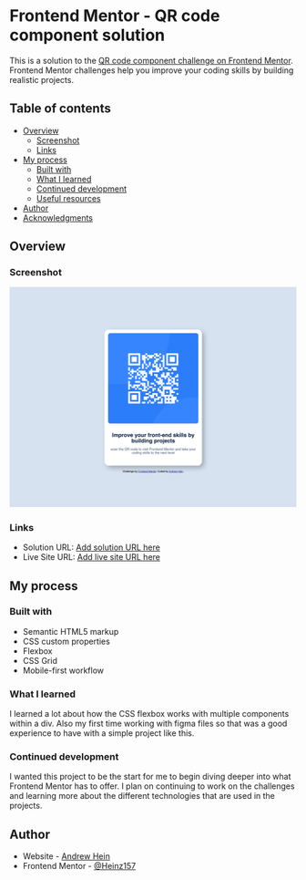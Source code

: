 # Frontend Mentor - QR code component solution

This is a solution to the [QR code component challenge on Frontend Mentor](https://www.frontendmentor.io/challenges/qr-code-component-iux_sIO_H). Frontend Mentor challenges help you improve your coding skills by building realistic projects. 

## Table of contents

- [Overview](#overview)
  - [Screenshot](#screenshot)
  - [Links](#links)
- [My process](#my-process)
  - [Built with](#built-with)
  - [What I learned](#what-i-learned)
  - [Continued development](#continued-development)
  - [Useful resources](#useful-resources)
- [Author](#author)
- [Acknowledgments](#acknowledgments)


## Overview

### Screenshot

![](./screenshot.png)

### Links

- Solution URL: [Add solution URL here](https://your-solution-url.com)
- Live Site URL: [Add live site URL here](https://your-live-site-url.com)

## My process

### Built with

- Semantic HTML5 markup
- CSS custom properties
- Flexbox
- CSS Grid
- Mobile-first workflow

### What I learned

I learned a lot about how the CSS flexbox works with multiple components within a div. Also my first time working with figma files so that was a good experience to have with a simple project like this.


### Continued development

I wanted this project to be the start for me to begin diving deeper into what Frontend Mentor has to offer. I plan on continuing to work on the challenges and learning more about the different technologies that are used in the projects.

## Author

- Website - [Andrew Hein](https://www.your-site.com)
- Frontend Mentor - [@Heinz157](https://www.frontendmentor.io/profile/Heinz157)

